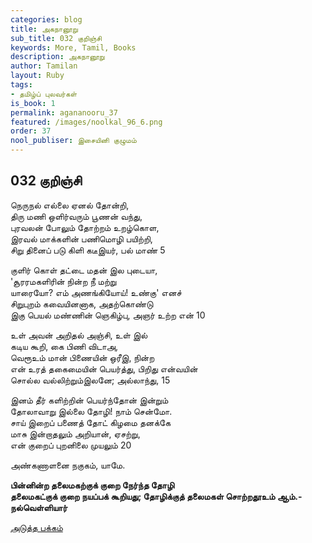 ```yaml
---
categories: blog
title: அகநானூறு
sub_title: 032 குறிஞ்சி
keywords: More, Tamil, Books
description: அகநானூறு
author: Tamilan
layout: Ruby
tags:
- தமிழ்ப் புலவர்கள்
is_book: 1
permalink: agananooru_37
featured: /images/noolkal_96_6.png
order: 37
nool_publiser: இசையினி குழுமம்
---
```



## 032 குறிஞ்சி

நெருநல் எல்லை ஏனல் தோன்றி,  
திரு மணி ஒளிர்வரும் பூணன் வந்து,  
புரவலன் போலும் தோற்றம் உறழ்கொள,  
இரவல் மாக்களின் பணிமொழி பயிற்றி,  
சிறு தினைப் படு கிளி கடீஇயர், பல் மாண் 5

குளிர் கொள் தட்டை மதன் இல புடையா,  
'சூரரமகளிரின் நின்ற நீ மற்று  
யாரையோ? எம் அணங்கியோய்! உண்கு' எனச்  
சிறுபுறம் கவையினனாக, அதற்கொண்டு  
இகு பெயல் மண்ணின் ஞெகிழ்பு, அஞர் உற்ற என் 10

உள் அவன் அறிதல் அஞ்சி, உள் இல்  
கடிய கூறி, கை பிணி விடாஅ,  
வெரூஉம் மான் பிணையின் ஒரீஇ, நின்ற  
என் உரத் தகைமையின் பெயர்த்து, பிறிது என்வயின்  
சொல்ல வல்லிற்றும்இலனே; அல்லாந்து, 15

இனம் தீர் களிற்றின் பெயர்ந்தோன் இன்றும்  
தோலாவாறு இல்லை தோழி! நாம் சென்மோ.  
சாய் இறைப் பணைத் தோட் கிழமை தனக்கே  
மாசு இன்றாதலும் அறியான், ஏசற்று,  
என் குறைப் புறனிலை முயலும் 20

அண்கணாளனை நகுகம், யாமே.

**பின்னின்ற தலைமகற்குக் குறை நேர்ந்த தோழி  
தலைமகட்குக் குறை நயப்பக் கூறியது; தோழிக்குத் தலைமகள் சொற்றதூஉம் ஆம்.-நல்வெள்ளியார்**

[அடுத்த பக்கம்](agananooru_38)